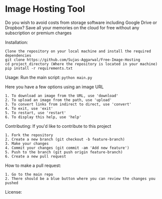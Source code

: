 # Image Hosting Tool

Do you wish to avoid costs from storage software including Google Drive or Dropbox?
Save all your memories on the cloud for free without any subscription or premium charges

Installation:
```
Clone the repository on your local machine and install the required dependencies
git clone https://github.com/Sujas-Aggarwal/Free-Image-Hosting
cd project_directory (Where the repository is located in your machine)
pip install -r requirements.txt
```


Usage:
Run the main script:
` python main.py `

Here you have a few options using an image URL
```
1. To download an image from the URL, use 'download'
2. To upload an image from the path, use 'upload'
3. To convert links from indirect to direct, use 'convert'
4. To exit, use 'exit'
5. To restart, use 'restart'
6. To display this help, use 'help'
```

Contributing: If you'd like to contribute to this project
```
1. Fork the repository
2. Create a new branch (git checkout -b feature-branch)
3. Make your changes
4. Commit your changes (git commit -am 'Add new feature')
5. Push to the branch (git push origin feature-branch)
6. Create a new pull request
```

How to make a pull request:
```
1. Go to the main repo
2. There should be a blue button where you can review the changes you pushed
```

License: 





